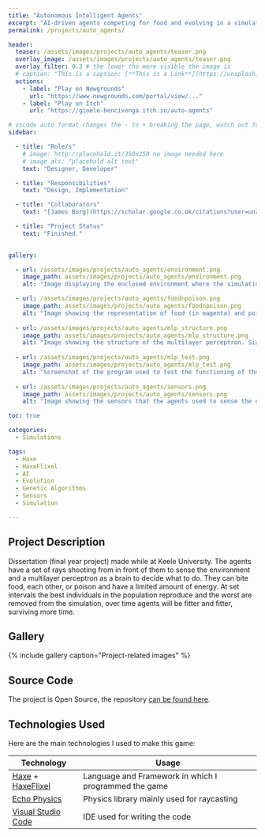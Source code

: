 ```yaml
---
title: "Autonomous Intelligent Agents"
excerpt: "AI-driven agents competing for food and evolving in a simulated environment, developed with Haxe and HaxeFlixel"
permalink: /projects/auto_agents/

header: 
  teaser: /assets/images/projects/auto_agents/teaser.png
  overlay_image: /assets/images/projects/auto_agents/teaser.png
  overlay_filter: 0.3 # the lower the more visible the image is
  # caption: "This is a caption: [**This is a Link**](https://unsplash.com)"
  actions:
    - label: "Play on Newgrounds"
      url: "https://www.newgrounds.com/portal/view/..."
    - label: "Play on Itch"
      url: "https://gioele-bencivenga.itch.io/auto-agents"

# vscode auto format changes the - to + breaking the page, watch out for that
sidebar: 

  - title: "Role/s"
    # image: http://placehold.it/350x250 no image needed here
    # image_alt: "placehold alt text"
    text: "Designer, Developer"

  - title: "Responsibilities"
    text: "Design, Implementation"

  - title: "Collaborators"
    text: "[James Borg](https://scholar.google.co.uk/citations?user=unZHiGIAAAAJ&hl=en) - Project Supervisor"

  - title: "Project Status"
    text: "Finished."
    

gallery:

  - url: /assets/images/projects/auto_agents/environment.png
    image_path: assets/images/projects/auto_agents/environment.png
    alt: "Image displaying the enclosed environment where the simulation takes place. "

  - url: /assets/images/projects/auto_agents/foodnpoison.png
    image_path: assets/images/projects/auto_agents/foodnpoison.png
    alt: "Image showing the representation of food (in magenta) and poison (in green). Their hitboxes are a circle even though they are displayed as a colored square."
  
  - url: /assets/images/projects/auto_agents/mlp_structure.png
    image_path: assets/images/projects/auto_agents/mlp_structure.png
    alt: "Image showing the structure of the multilayer perceptron. Size of the input and hidden layer was varied during experiments."
  
  - url: /assets/images/projects/auto_agents/mlp_test.png
    image_path: assets/images/projects/auto_agents/mlp_test.png
    alt: "Screenshot of the program used to test the functioning of the multilayer perceptron."
  
  - url: /assets/images/projects/auto_agents/sensors.png
    image_path: assets/images/projects/auto_agents/sensors.png
    alt: "Image showing the sensors that the agents used to sense the environment. Number and length of sensors was varied during experiments."

toc: true

categories:
  - Simulations

tags:
  - Haxe
  - HaxeFlixel
  - AI
  - Evolution
  - Genetic Algorithms
  - Sensors
  - Simulation

---
```


## Project Description

Dissertation (final year project) made while at Keele University.
The agents have a set of rays shooting from in front of them to sense the environment and a multilayer perceptron as a brain to decide what to do.
They can bite food, each other, or poison and have a limited amount of energy.
At set intervals the best individuals in the population reproduce and the worst are removed from the simulation, over time agents will be fitter and fitter, surviving more time.

## Gallery

{% include gallery caption="Project-related images" %}

## Source Code

The project is Open Source, the repository [can be found here](https://github.com/Gioele-Bencivenga/MLPAgents).

## Technologies Used

Here are the main technologies I used to make this game:

| Technology                                                        | Usage                                                 |
| ----------------------------------------------------------------- | ----------------------------------------------------- |
| [Haxe](https://haxe.org/) + [HaxeFlixel](https://haxeflixel.com/) | Language and Framework in which I programmed the game |
| [Echo Physics](https://austineast.dev/echo/)                      | Physics library mainly used for raycasting            |
| [Visual Studio Code](https://code.visualstudio.com/)              | IDE used for writing the code                         |